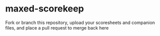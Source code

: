 # maxed-scorekeep

Fork or branch this repository, upload your scoresheets and companion files, and place a pull request to merge back here

